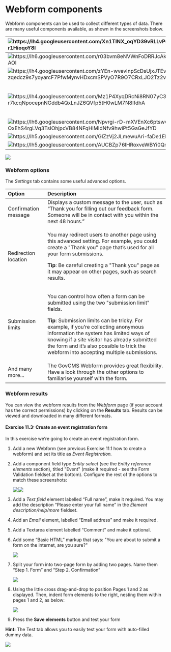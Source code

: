 # Webform components

Webform components can be used to collect different types of data. There are many useful components available, as shown in the screenshots below.

<table>
  <thead>
    <tr>
      <th style="text-align:left">
        <img src="../.gitbook/assets/106 (1).png" alt="https://lh4.googleusercontent.com/Xn1TINX_oqYD39vRLLvPeU6UhtX8zbu02g5INEeVf9iw0InP1SRWGXOhuAHHRAim2X4J2YEAhDDDk2OXvoW8fzEnpQ0QrnjywapxQoIJbgzX-eUlxNGPNZUC0GrTu-r1HioqoY8I"
        />
      </th>
      <th style="text-align:left">
        <img src="../.gitbook/assets/107 (1).png" alt="https://lh4.googleusercontent.com/ZMum0v7hY45_oJRNUknl1kMXUPpG1rFjvayzFBQfdTZzzbyzmLBbA27Uvyti_eSxs6wIkPEYbSl52YmbOZ64brwGj9BPFkhhE_b1px4u6QZ9E4zrB0CUMtcV8KLETrLTfs0pG-dR"
        />
      </th>
    </tr>
  </thead>
  <tbody>
    <tr>
      <td style="text-align:left">
        <img src="../.gitbook/assets/108.png" alt="https://lh6.googleusercontent.com/r03bvm8eNVWnFoDRRJcAk_cedKk4bUWui2kbx5jDPcTUk7Wt5DkRZC05HI3BPLcLZi_YhzypF84HDdZudJUTqo2ffFlwWGC02f2UK_APbOdn_IQZsDF9r3Hw9FrZuP9XqJas9AOI"
        />
      </td>
      <td style="text-align:left"></td>
    </tr>
    <tr>
      <td style="text-align:left">
        <img src="../.gitbook/assets/109.png" alt="https://lh4.googleusercontent.com/zYEn-wvevInpScDsUjxJTEv5p5zwHm7WNEpg-zqedcz9s7yoyarcF7PfwMynvHDxcmSPVyO7R9O7CRxLJO2Tz2vFcsOlXYzP6ZhvFnDk2umUx09FFQyj16eqYqtASvo2W5fsd6Bq"
        />
      </td>
      <td style="text-align:left">
        <img src="../.gitbook/assets/110 (1).png" alt="https://lh6.googleusercontent.com/8Sy-cXhoDS7sfwHVZpfTRL-fWTj5Fh0HHCLhsMpzbkob9NIvq34W2S0TcBOxkmsmR4DskuNTf6H-ieefKKAzqreaa7_D_Y0D0iMnJzeMhsTKh9cRgyz_Adwnzugc0kB0-s_x9VWk"
        />
      </td>
    </tr>
    <tr>
      <td style="text-align:left">
        <img src="../.gitbook/assets/111 (1).png" alt="https://lh4.googleusercontent.com/Mz1P4XyqDRcNi8RN07yC35uG1iaRg69SEfOtGosMjf9r9oBphem1o0OOc3MgS6xfTJTEbSUlX7QwxnflLqBAVCi6jMA-r7kcqNpocepnNGddb4QxLnJZ6QVfp5tH0wLM7N8lfdhA"
        />
      </td>
      <td style="text-align:left">
        <p>
          <img src="../.gitbook/assets/112.png" alt="https://lh5.googleusercontent.com/46QtNXE7NsRmtc1PHfRzC-znnDNpGOlx8Dk0w9MzmiKO8kFjcMOIJKepFqfjAmfyK0BM3taUVj7S2LspMAkmuXG-l7lKq0PkRIA3m5GQf25CKlEwX_zx5-uRyMsJs7rsMYOFU7qw"
          />
        </p>
        <p>
          <img src="../.gitbook/assets/113 (1).png" alt="https://lh6.googleusercontent.com/Pi6vFbJTZYCBgMhXp9sSFBtfFsLCDT1nCZDlD7GcLO5yoHqDuoXPwfH9GVYILHSuenia2xyeVxRcfrle_RjaQyHhTF2X2ExBwkBm05Z3zm_fKglrh4jIkPQF1eyV5ipDRbL_rJPi"
          />
        </p>
      </td>
    </tr>
    <tr>
      <td style="text-align:left">
        <img src="../.gitbook/assets/114 (1).png" alt="https://lh6.googleusercontent.com/Npvrgi-rD-mXVEnXc6ptswwyoB3Yb9vfrcygHWdmrzX6mjMNcFiy_U1XVbuo8qTCGgOPUKmukS45AVkUs4x6t-OxEhS4rgLVq3TsIOhjpcVB84NFqHIMIdNfv9hwiPt5GaGeJfYD"
        />
      </td>
      <td style="text-align:left"></td>
    </tr>
    <tr>
      <td style="text-align:left">
        <img src="../.gitbook/assets/115.png" alt="https://lh5.googleusercontent.com/GlZzVj2JLmewuAri-faDe1Eh4cnH4IKlhzKQyhTnGAAlAEOUTcifTyJsJLXvieIf6FUJhtSQ-qdmsNhuuosffmSjAapk7aOPk2mzJaYAeLA1FUb6I51mcug6mQpfa54Fq9I3wB-j"
        />
      </td>
      <td style="text-align:left">
        <img src="../.gitbook/assets/116 (1).png" alt="https://lh3.googleusercontent.com/G9CLX4XuHP6HOOgQZopyVtYVvQ8q66iVNUEIj5eHirKxSpFphkucLRVzXcyUBDVuF3bUEUJx6GFkm5FFYap_1IYt72KOd3DaYARvLDgtx5QDaRO1nFittSml4BiJc9fsXLy4uHW5"
        />
      </td>
    </tr>
    <tr>
      <td style="text-align:left">
        <img src="../.gitbook/assets/117 (1).png" alt="https://lh5.googleusercontent.com/AUCBZp76lHRoxveWBYi0QnzN_XO0UtjX0PhvLorQ4wanysuCzHbcVtf5Mh_txZRxyHuvoLKSKjptJvfl-3G055cqwWeg1odhW7uyucJG89pIOyv4HkgGqH4hzMxsjXxlGfr4vKhE"
        />
      </td>
      <td style="text-align:left"></td>
    </tr>
  </tbody>
</table>

![](../.gitbook/assets/118%20%281%29.png)

### 

### Webform options

The _Settings_ tab contains some useful advanced options.

<table>
  <thead>
    <tr>
      <th style="text-align:left"><b>Option</b>
      </th>
      <th style="text-align:left"><b>Description</b>
      </th>
    </tr>
  </thead>
  <tbody>
    <tr>
      <td style="text-align:left">Confirmation message</td>
      <td style="text-align:left">Displays a custom message to the user, such as &#x201C;Thank you for filling
        out our feedback form. Someone will be in contact with you within the next
        48 hours.&#x201D;</td>
    </tr>
    <tr>
      <td style="text-align:left">Redirection location</td>
      <td style="text-align:left">
        <p>You may redirect users to another page using this advanced setting. For
          example, you could create a &quot;Thank you&quot; page that&#x2019;s used
          for all your form submissions.</p>
        <p><b>Tip</b>: Be careful creating a &quot;Thank you&quot; page as it may
          appear on other pages, such as search results.</p>
      </td>
    </tr>
    <tr>
      <td style="text-align:left">Submission limits</td>
      <td style="text-align:left">
        <p>You can control how often a form can be submitted using the two &quot;submission
          limit&quot; fields.</p>
        <p><b>Tip</b>: Submission limits can be tricky. For example, if you&#x2019;re
          collecting anonymous information the system has limited ways of knowing
          if a site visitor has already submitted the form and it&#x2019;s also possible
          to trick the webform into accepting multiple submissions.</p>
      </td>
    </tr>
    <tr>
      <td style="text-align:left">And many more...</td>
      <td style="text-align:left">The GovCMS Webform provides great flexibility. Have a look through the
        other options to familiarise yourself with the form.</td>
    </tr>
  </tbody>
</table>

### Webform results

You can view the webform results from the _Webform_ page \(if your account has the correct permissions\) by clicking on the **Results** tab. Results can be viewed and downloaded in many different formats.

#### Exercise 11.3: Create an event registration form

In this exercise we’re going to create an event registration form.

1. Add a new Webform \(see previous Exercise 11.1 how to create a webform\) and set its title as _Event Registration._
2. Add a component field type _Entity select_ \(see the _Entity reference elements_ section\), titled "Event" \(make it required - see the Form Validation fieldset at the bottom\). Configure the rest of the options to match these screenshots:

   ![](../.gitbook/assets/119%20%281%29.png)![](../.gitbook/assets/120.png)

3. Add a _Text field_ element labelled “Full name”, make it required. You may add the description “Please enter your full name” in the _Element description/help/more_ fieldset.
4. Add an _Email_ element, labelled “Email address” and make it required.
5. Add a Textarea element labelled “Comment” and make it optional.
6. Add some “Basic HTML” markup that says: "You are about to submit a form on the internet, are you sure?"

   ![](../.gitbook/assets/121%20%281%29.png)

7. Split your form into two-page form by adding two pages. Name them “Step 1. Form” and “Step 2. Confirmation”

   ![](../.gitbook/assets/122%20%281%29.png)

8. Using the little cross drag-and-drop to position Pages 1 and 2 as displayed. Then, indent form elements to the right, nesting them within pages 1 and 2, as below:

   ![](../.gitbook/assets/123%20%281%29.png)

9. Press the **Save elements** button and test your form 

**Hint:** The Test tab allows you to easily test your form with auto-filled dummy data.

![](../.gitbook/assets/124%20%281%29.png)

### 

